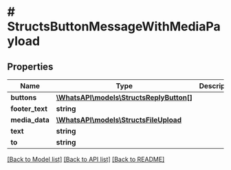 # # StructsButtonMessageWithMediaPayload

## Properties

Name | Type | Description | Notes
------------ | ------------- | ------------- | -------------
**buttons** | [**\WhatsAPI\models\StructsReplyButton[]**](StructsReplyButton.md) |  | [optional]
**footer_text** | **string** |  | [optional]
**media_data** | [**\WhatsAPI\models\StructsFileUpload**](StructsFileUpload.md) |  | [optional]
**text** | **string** |  | [optional]
**to** | **string** |  | [optional]

[[Back to Model list]](../../README.md#models) [[Back to API list]](../../README.md#endpoints) [[Back to README]](../../README.md)
